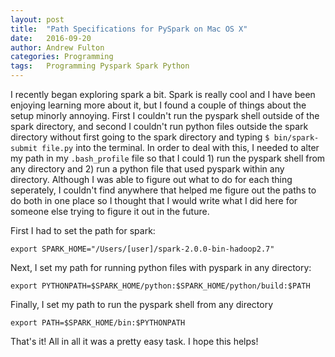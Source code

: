 ```yaml
---
layout: post
title:  "Path Specifications for PySpark on Mac OS X"
date:   2016-09-20
author: Andrew Fulton
categories: Programming
tags:	Programming Pyspark Spark Python
---
```


I recently began exploring spark a bit. Spark is really cool and I have been enjoying learning more about it, but I found a couple of things about the setup minorly annoying. First I couldn't run the pyspark shell outside of the spark directory, and second I couldn't run python files outside the spark directory without first going to the spark directory and typing `$ bin/spark-submit file.py` into the terminal. In order to deal with this, I needed to alter my path in my `.bash_profile` file so that I could 1) run the pyspark shell from any directory and 2) run a python file that used pyspark within any directory. Although I was able to figure out what to do for each thing seperately, I couldn't find anywhere that helped me figure out the paths to do both in one place so I thought that I would write what I did here for someone else trying to figure it out in the future.

First I had to set the path for spark:
```
export SPARK_HOME="/Users/[user]/spark-2.0.0-bin-hadoop2.7"
```

Next, I set my path for running python files with pyspark in any directory:
```
export PYTHONPATH=$SPARK_HOME/python:$SPARK_HOME/python/build:$PATH
```

Finally, I set my path to run the pyspark shell from any directory
```
export PATH=$SPARK_HOME/bin:$PYTHONPATH
```

That's it! All in all it was a pretty easy task. I hope this helps!
